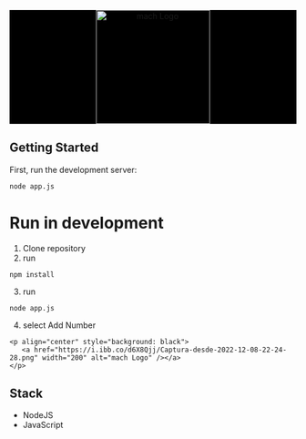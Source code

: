 <p align="center" style="background: black">
   <a href="https://www.macheight.com/" target="blank"><img src="https://images.squarespace-cdn.com/content/v1/5f7c74b3ebc1ba132269c5a7/1611678115046-8C180XU5WIJ07PA60ADA/mach_8_logo_highlight_full.jpg?format=1500w" width="200" alt="mach Logo" /></a>
</p>

## Getting Started

First, run the development server:

```bash
node app.js 
```
# Run in development

1. Clone repository
2. run
```
npm install
```

3. run 
```
node app.js 
```

4. select Add Number

```
<p align="center" style="background: black">
   <a href="https://i.ibb.co/d6X8Qjj/Captura-desde-2022-12-08-22-24-28.png" width="200" alt="mach Logo" /></a>
</p>

```

## Stack
* NodeJS
* JavaScript

